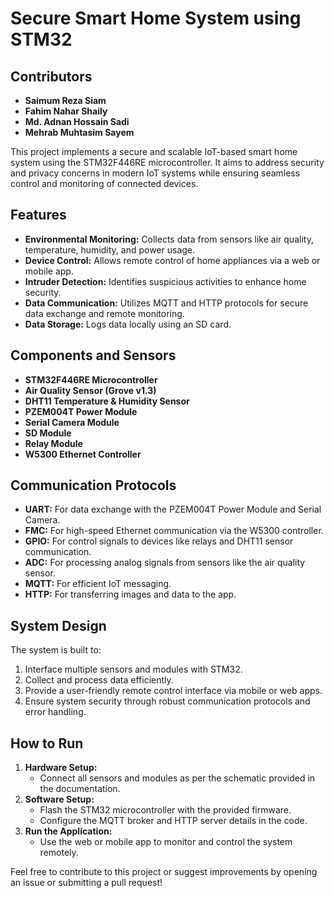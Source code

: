 # Secure Smart Home System using STM32
## Contributors
- **Saimum Reza Siam**
- **Fahim Nahar Shaily**
- **Md. Adnan Hossain Sadi**
- **Mehrab Muhtasim Sayem**

This project implements a secure and scalable IoT-based smart home system using the STM32F446RE microcontroller. It aims to address security and privacy concerns in modern IoT systems while ensuring seamless control and monitoring of connected devices.

## Features
- **Environmental Monitoring:** Collects data from sensors like air quality, temperature, humidity, and power usage.
- **Device Control:** Allows remote control of home appliances via a web or mobile app.
- **Intruder Detection:** Identifies suspicious activities to enhance home security.
- **Data Communication:** Utilizes MQTT and HTTP protocols for secure data exchange and remote monitoring.
- **Data Storage:** Logs data locally using an SD card.

## Components and Sensors
- **STM32F446RE Microcontroller**
- **Air Quality Sensor (Grove v1.3)**
- **DHT11 Temperature & Humidity Sensor**
- **PZEM004T Power Module**
- **Serial Camera Module**
- **SD Module**
- **Relay Module**
- **W5300 Ethernet Controller**

## Communication Protocols
- **UART:** For data exchange with the PZEM004T Power Module and Serial Camera.
- **FMC:** For high-speed Ethernet communication via the W5300 controller.
- **GPIO:** For control signals to devices like relays and DHT11 sensor communication.
- **ADC:** For processing analog signals from sensors like the air quality sensor.
- **MQTT:** For efficient IoT messaging.
- **HTTP:** For transferring images and data to the app.

## System Design
The system is built to:
1. Interface multiple sensors and modules with STM32.
2. Collect and process data efficiently.
3. Provide a user-friendly remote control interface via mobile or web apps.
4. Ensure system security through robust communication protocols and error handling.

## How to Run
1. **Hardware Setup:**
   - Connect all sensors and modules as per the schematic provided in the documentation.
2. **Software Setup:**
   - Flash the STM32 microcontroller with the provided firmware.
   - Configure the MQTT broker and HTTP server details in the code.
3. **Run the Application:**
   - Use the web or mobile app to monitor and control the system remotely.

Feel free to contribute to this project or suggest improvements by opening an issue or submitting a pull request!
